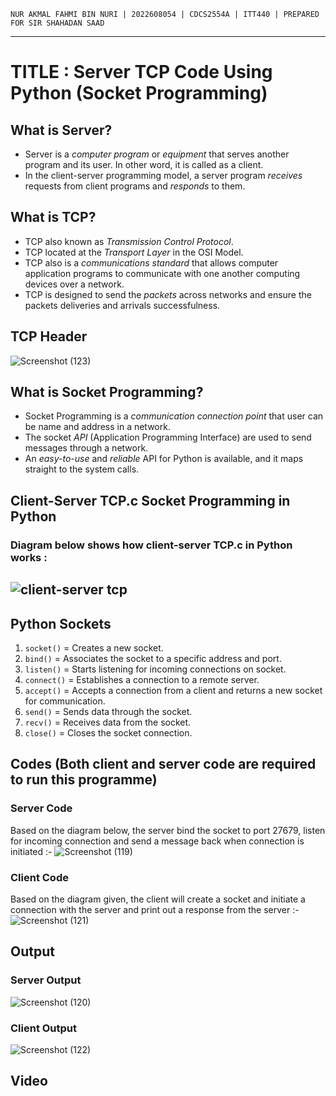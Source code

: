 `NUR AKMAL FAHMI BIN NURI | 2022608054 | CDCS2554A | ITT440 | PREPARED FOR SIR SHAHADAN SAAD`
___
# TITLE : Server TCP Code Using Python (Socket Programming)
## What is Server?
* Server is a *computer program* or *equipment* that serves another program and its user. In other word, it is called as a client.
* In the client-server programming model, a server program *receives* requests from client programs and *responds* to them.

## What is TCP?
* TCP also known as *Transmission Control Protocol*.
* TCP located at the *Transport Layer* in the OSI Model.
* TCP also is a *communications standard* that allows computer application programs to communicate with one another computing devices over a network.
* TCP is designed to send the *packets* across networks and ensure the packets deliveries and arrivals successfulness.

## TCP Header
![Screenshot (123)](https://github.com/addff/2403-ITT440/assets/166005313/58ebf559-ec67-41c9-8b9a-b95b37931c30)

## What is Socket Programming?
* Socket Programming is a *communication connection point* that user can be name and address in a network.
* The socket *API* (Application Programming Interface) are used to send messages through a network.
* An *easy-to-use* and *reliable* API for Python is available, and it maps straight to the system calls.

## Client-Server TCP.c Socket Programming in Python
### Diagram below shows how client-server TCP.c in Python works :
## ![client-server tcp](https://github.com/addff/2403-ITT440/assets/166005313/15cb3331-8bf6-4aa6-91e3-54908721e603)

## Python Sockets
1. `socket()` = Creates a new socket.
2. `bind()` = Associates the socket to a specific address and port.
3. `listen()` = Starts listening for incoming connections on socket.
4. `connect()` = Establishes a connection to a remote server.
5. `accept()` = Accepts a connection from a client and returns a new socket for communication.
6. `send()` = Sends data through the socket.
7. `recv()` = Receives data from the socket.
8. `close()` = Closes the socket connection.

## Codes (Both client and server code are required to run this programme)
### Server Code
Based on the diagram below, the server bind the socket to port 27679, listen for incoming connection and send a message back when connection is initiated :-
![Screenshot (119)](https://github.com/addff/2403-ITT440/assets/166005313/4d86fe45-6ab0-4cfc-b86e-7e85cf9d86e7)

### Client Code
Based on the diagram given, the client will create a socket and initiate a connection with the server and print out a response from the server :-
![Screenshot (121)](https://github.com/addff/2403-ITT440/assets/166005313/4ae6ef88-4f01-4743-8529-4bee55b7fefc)

## Output
### Server Output
![Screenshot (120)](https://github.com/addff/2403-ITT440/assets/166005313/520479ea-376e-4b2e-aee3-ff7b47a52871)

### Client Output
![Screenshot (122)](https://github.com/addff/2403-ITT440/assets/166005313/06e39ce7-b0dd-4df7-97ee-49b8ce649a17)

## Video
